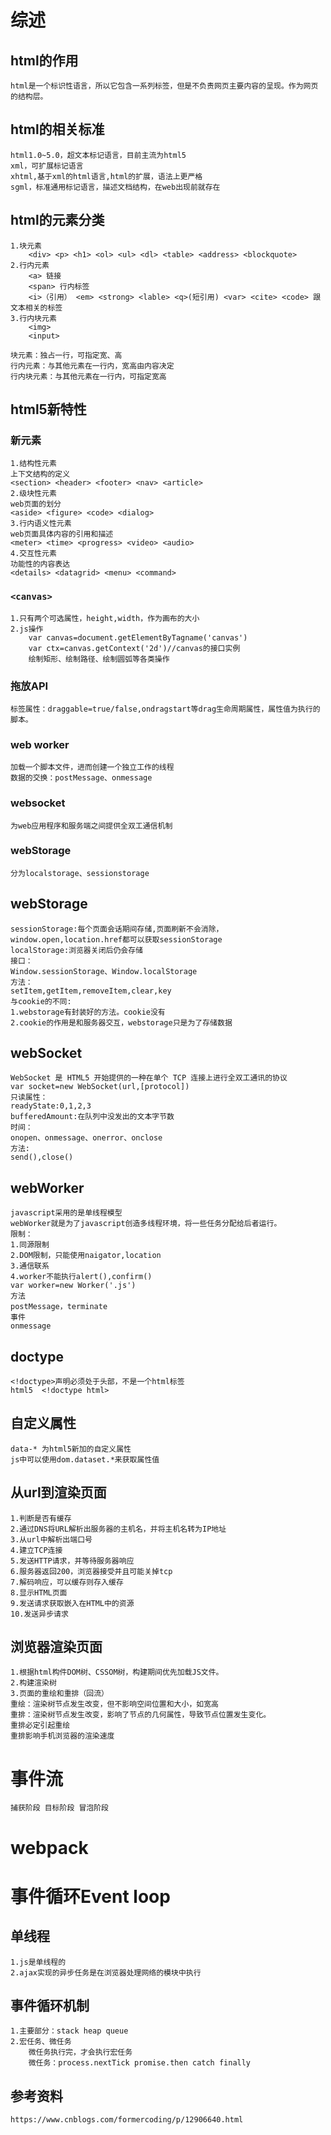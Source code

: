 # 综述
## html的作用
    html是一个标识性语言，所以它包含一系列标签，但是不负责网页主要内容的呈现。作为网页的结构层。
## html的相关标准
    html1.0~5.0，超文本标记语言，目前主流为html5
    xml，可扩展标记语言
    xhtml,基于xml的html语言,html的扩展，语法上更严格
    sgml，标准通用标记语言，描述文档结构，在web出现前就存在
## html的元素分类
    1.块元素
        <div> <p> <h1> <ol> <ul> <dl> <table> <address> <blockquote> 
    2.行内元素
        <a> 链接
        <span> 行内标签
        <i>（引用） <em> <strong> <lable> <q>(短引用) <var> <cite> <code> 跟文本相关的标签
    3.行内块元素
        <img>
        <input>
    
    块元素：独占一行，可指定宽、高
    行内元素：与其他元素在一行内，宽高由内容决定
    行内块元素：与其他元素在一行内，可指定宽高
## html5新特性
### 新元素
    1.结构性元素 
    上下文结构的定义
    <section> <header> <footer> <nav> <article>
    2.级块性元素
    web页面的划分
    <aside> <figure> <code> <dialog>
    3.行内语义性元素
    web页面具体内容的引用和描述
    <meter> <time> <progress> <video> <audio>
    4.交互性元素
    功能性的内容表达
    <details> <datagrid> <menu> <command>
### `<canvas>`
    1.只有两个可选属性，height,width，作为画布的大小
    2.js操作
        var canvas=document.getElementByTagname('canvas')
        var ctx=canvas.getContext('2d')//canvas的接口实例
        绘制矩形、绘制路径、绘制圆弧等各类操作
### 拖放API
    标签属性：draggable=true/false,ondragstart等drag生命周期属性，属性值为执行的脚本。
### web worker 
    加载一个脚本文件，进而创建一个独立工作的线程
    数据的交换：postMessage、onmessage
### websocket
    为web应用程序和服务端之间提供全双工通信机制
### webStorage
    分为localstorage、sessionstorage
## webStorage
    sessionStorage:每个页面会话期间存储,页面刷新不会消除，window.open,location.href都可以获取sessionStorage
    localStorage:浏览器关闭后仍会存储
    接口：
    Window.sessionStorage、Window.localStorage
    方法：
    setItem,getItem,removeItem,clear,key
    与cookie的不同:
    1.webstorage有封装好的方法。cookie没有
    2.cookie的作用是和服务器交互，webstorage只是为了存储数据
## webSocket
    WebSocket 是 HTML5 开始提供的一种在单个 TCP 连接上进行全双工通讯的协议
    var socket=new WebSocket(url,[protocol])
    只读属性：
    readyState:0,1,2,3
    bufferedAmount:在队列中没发出的文本字节数
    时间：
    onopen、onmessage、onerror、onclose
    方法:
    send(),close()
## webWorker
    javascript采用的是单线程模型
    webWorker就是为了javascript创造多线程环境，将一些任务分配给后者运行。
    限制：
    1.同源限制
    2.DOM限制，只能使用naigator,location
    3.通信联系
    4.worker不能执行alert(),confirm()
    var worker=new Worker('.js')
    方法
    postMessage，terminate
    事件
    onmessage
##  doctype
    <!doctype>声明必须处于头部，不是一个html标签
    html5  <!doctype html>
## 自定义属性
    data-* 为html5新加的自定义属性
    js中可以使用dom.dataset.*来获取属性值
## 从url到渲染页面
    1.判断是否有缓存
    2.通过DNS将URL解析出服务器的主机名，并将主机名转为IP地址
    3.从url中解析出端口号
    4.建立TCP连接
    5.发送HTTP请求，并等待服务器响应
    6.服务器返回200，浏览器接受并且可能关掉tcp
    7.解码响应，可以缓存则存入缓存
    8.显示HTML页面
    9.发送请求获取嵌入在HTML中的资源
    10.发送异步请求
## 浏览器渲染页面
    1.根据html构件DOM树、CSSOM树，构建期间优先加载JS文件。
    2.构建渲染树
    3.页面的重绘和重排（回流）
    重绘：渲染树节点发生改变，但不影响空间位置和大小，如宽高
    重排：渲染树节点发生改变，影响了节点的几何属性，导致节点位置发生变化。
    重排必定引起重绘
    重排影响手机浏览器的渲染速度
# 事件流
    捕获阶段 目标阶段 冒泡阶段
# webpack
# 事件循环Event loop
## 单线程
    1.js是单线程的
    2.ajax实现的异步任务是在浏览器处理网络的模块中执行
## 事件循环机制
    1.主要部分：stack heap queue
    2.宏任务、微任务
        微任务执行完，才会执行宏任务
        微任务：process.nextTick promise.then catch finally
## 参考资料
    https://www.cnblogs.com/formercoding/p/12906640.html